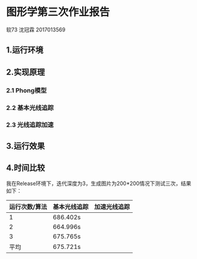 # 图形学第三次作业报告

软73 沈冠霖 2017013569

## 1.运行环境



## 2.实现原理

### 2.1 Phong模型



### 2.2 基本光线追踪



### 2.3 光线追踪加速



## 3.运行效果



## 4.时间比较

我在Release环境下，迭代深度为3，生成图片为200*200情况下测试三次，结果如下：

| 运行次数/算法 | 基本光线追踪 | 加速光线追踪 |
| ------------- | ------------ | ------------ |
| 1             | 686.402s     |              |
| 2             | 664.996s     |              |
| 3             | 675.765s     |              |
| 平均          | 675.721s     |              |

